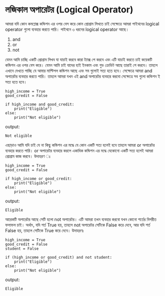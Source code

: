 # লজিকাল অপারেটর (Logical Operator)

আমরা যদি কোন কমপ্লেক্স কন্ডিশন এর ওপর বেস করে কোন প্রোগ্রাম লিখতে চাই সেক্ষেত্রে আমরা পাইথনের logical operator গুলো ব্যবহার করতে পারি। পাইথনে ৩ ধরনের logical operator আছে। 
1. and
2. or
3. not

যেমন আমি চাচ্ছি একটি প্রোগ্রাম লিখব যা যাচাই করবে কারা ট্যাক্স পে করবে এবং এটি যাচাই করতে চাই কয়েকটি কন্ডিশন এর ওপর বেস করে। যেমন আমি চাই যাদের হাই ইনকাম এবং গুড ক্রেডিট আছে তারাই পে করবে। তাহলে এখানে দেখতে পাচ্ছি যে আমার মাল্টিপল কন্ডিশন আছে এবং সব গুলোই সত্য হতে হবে। সেক্ষেত্রে আমরা and অপারেটর ব্যবহার করতে পারি। তাহলে আমরা যখন এই and অপারেটর ব্যবহার করবো সেক্ষেত্রে সব গুলো কন্ডিশন ই সত্য হতে হবে। 
```
high_income = True
good_credit = False

if high_income and good_credit:
    print("Eligible")
else:
    print("Not eligible")
```
output:
```
Not eligible
```


এছাড়াও আমি যদি চাই যে না কিছু কন্ডিশন এর মদ্ধে যে কোন একটি সত্য হলেই হবে তাহলে আমরা or অপারেটর ব্যবহার করতে পারি। or অপারেটর ব্যবহার করলে একাধিক কন্ডিশন এর মদ্ধে যেকোনো একটি সত্য হলেই আমরা প্রোগ্রাম কাজ করবে। উদাহরণ ঃ 
```
high_income = True
good_credit = False

if high_income or good_credit:
    print("Eligible")
else:
    print("Not eligible")
```
output:
```
Eligible
```

আরেকটি অপারেটর আছে সেটি হলো not অপারেটর। এটি আমরা তখন ব্যবহার করবো যখন কোনো শর্তের বিপরীত ফলাফল চাই। অর্থাৎ, যদি শর্ত True হয়, তাহলে not অপারেটর সেটিকে False করে দেবে, আর যদি শর্ত False হয়, তাহলে সেটিকে True করে দেবে। উদাহরণঃ 
```    
high_income = True
good_credit = False
student = False

if (high_income or good_credit) and not student:
    print("Eligible")
else:
    print("Not eligible")
```
output:
```
Eligible
```